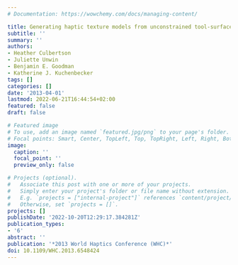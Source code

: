 ```yaml
---
# Documentation: https://wowchemy.com/docs/managing-content/

title: Generating haptic texture models from unconstrained tool-surface interactions
subtitle: ''
summary: ''
authors:
- Heather Culbertson
- Juliette Unwin
- Benjamin E. Goodman
- Katherine J. Kuchenbecker
tags: []
categories: []
date: '2013-04-01'
lastmod: 2022-06-21T16:44:54+02:00
featured: false
draft: false

# Featured image
# To use, add an image named `featured.jpg/png` to your page's folder.
# Focal points: Smart, Center, TopLeft, Top, TopRight, Left, Right, BottomLeft, Bottom, BottomRight.
image:
  caption: ''
  focal_point: ''
  preview_only: false

# Projects (optional).
#   Associate this post with one or more of your projects.
#   Simply enter your project's folder or file name without extension.
#   E.g. `projects = ["internal-project"]` references `content/project/deep-learning/index.md`.
#   Otherwise, set `projects = []`.
projects: []
publishDate: '2022-10-20T12:29:17.384281Z'
publication_types:
- '6'
abstract: ''
publication: '*2013 World Haptics Conference (WHC)*'
doi: 10.1109/WHC.2013.6548424
---
```

